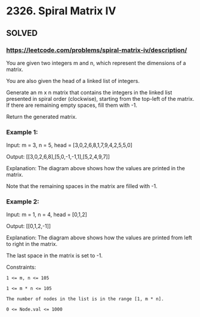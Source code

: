 # 2326. Spiral Matrix IV

## SOLVED
### https://leetcode.com/problems/spiral-matrix-iv/description/
You are given two integers m and n, which represent the dimensions of a matrix.



You are also given the head of a linked list of integers.



Generate an m x n matrix that contains the integers in the linked list presented in spiral order (clockwise), starting from the top-left of the matrix. If there are remaining empty spaces, fill them with -1.



Return the generated matrix.





### Example 1:





Input: m = 3, n = 5, head = [3,0,2,6,8,1,7,9,4,2,5,5,0]


Output: [[3,0,2,6,8],[5,0,-1,-1,1],[5,2,4,9,7]]



Explanation: The diagram above shows how the values are printed in the matrix.

Note that the remaining spaces in the matrix are filled with -1.





### Example 2:





Input: m = 1, n = 4, head = [0,1,2]


Output: [[0,1,2,-1]]



Explanation: The diagram above shows how the values are printed from left to right in the matrix.

The last space in the matrix is set to -1.





Constraints:





	1 <= m, n <= 105

	1 <= m * n <= 105

	The number of nodes in the list is in the range [1, m * n].

	0 <= Node.val <= 1000



